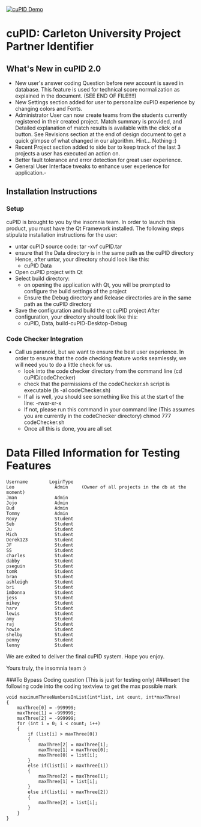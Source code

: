 [![cuPID Demo](http://img.youtube.com/vi/vMsCENg2PTc/0.jpg)](http://www.youtube.com/watch?v=vMsCENg2PTc)


# cuPID: Carleton University Project Partner Identifier

## What's New in cuPID 2.0

- New user's answer coding Question before new account is saved in database.
  This feature is used for technical score normalization as explained in the
  document. (SEE END OF FILE!!!!)
- New Settings section added for user to personalize cuPID experience by
  changing colors and Fonts.
- Administrator User can now create teams from the students currently registered
  in their created project. Match summary is provided, and Detailed explanation
  of match results is available with the click of a button.
  See Revisions section at the end of design document to get a
  quick glimpse of what changed in our algorithm. Hint… Nothing :)
- Recent Project section added to side bar to keep track of the last 3 projects
  a user has executed an action on.
- Better fault tolerance and error detection for great user experience.
- General User Interface tweaks to enhance user experience for application.-


## Installation Instructions
### Setup
cuPID is brought to you by the insomnia team.
In order to launch this product, you must have the Qt Framework installed.
The following steps stipulate installation instructions for the user:
- untar cuPID source code: tar -xvf cuPID.tar
- ensure that the Data directory is in the same path as the cuPID directory
  Hence, after untar, your directory should look like this:
  - cuPID Data
- Open cuPID project with Qt
- Select build directory:
  - on opening the application with Qt, you will be prompted
    to configure the build settings of the project
  - Ensure the Debug directory and Release directories are in the same
    path as the cuPID directory
- Save the configuration and build the qt cuPID project
  After configuration, your directory should look like this:
  - cuPID, Data, build-cuPID-Desktop-Debug

### Code Checker Integration
- Call us paranoid, but we want to ensure the best user experience. In order to
  ensure that the code checking feature works seamlessly, we will need you to
  do a little check for us.
  - look into the code checker directory from the command line
    (cd cuPID/codeChecker)
  - check that the permissions of the codeChecker.sh script is
    executable (ls -al codeChecker.sh)
  - If all is well, you should see something like this at the start of the line:
    -rwxr-xr-x
  - If not, please run this command in your command line
    (This assumes you are currently in the codeChecker directory)
    chmod 777 codeChecker.sh
  - Once all this is done, you are all set



# Data Filled Information for Testing Features
```
Username        LoginType
Leo               Admin     (Owner of all projects in the db at the moment)
Jman              Admin
Jojo              Admin
Bud               Admin
Tommy             Admin
Roxy              Student
Seb               Student
Ju                Student
Mich              Student
Derek123          Student
JF                Student
SS                Student
charles           Student
dabby             Student
pseguin           Student
tomR              Student
bran              Student
ashleigh          Student
bri               Student
imDonna           Student
jess              Student
mikey             Student
harv              Student
lewis             Student
amy               Student
raj               Student
howie             Student
shelby            Student
penny             Student
lenny             Student
```

We are exited to deliver the final cuPID system.
Hope you enjoy.

Yours truly, the insomnia team :)



###To Bypass Coding question (This is just for testing only)
###Insert the following code into the coding textview to get the max possible mark
```
void maximumThreeNumbersInList(int*list, int count, int*maxThree)
{
	maxThree[0] = -999999;
	maxThree[1] = -999999;
	maxThree[2] = -999999;
	for (int i = 0; i < count; i++)
	{
		if (list[i] > maxThree[0])
		{
			maxThree[2] = maxThree[1];
			maxThree[1] = maxThree[0];
			maxThree[0] = list[i];
		}
		else if(list[i] > maxThree[1])
		{
			maxThree[2] = maxThree[1];
			maxThree[1] = list[i];
		}
		else if(list[i] > maxThree[2])
		{
			maxThree[2] = list[i];
		}
	}
}
```
